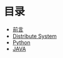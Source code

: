 # 目录

* [前言](README.md)
* [Distribute System](Distribute%20System.md)
* [Python](Python.md)
* [JAVA](Java.md)

